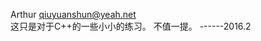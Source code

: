 Arthur qiuyuanshun@yeah.net    
这只是对于C++的一些小小的练习。
不值一提。
                                ------2016.2
